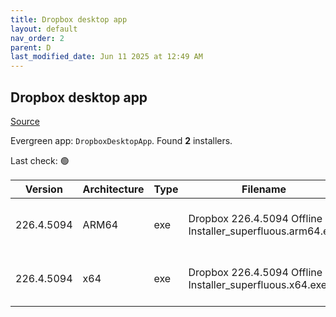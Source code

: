 ```yaml
---
title: Dropbox desktop app
layout: default
nav_order: 2
parent: D
last_modified_date: Jun 11 2025 at 12:49 AM
---
```


## Dropbox desktop app

[Source](https://www.dropbox.com/desktop)

Evergreen app: `DropboxDesktopApp`. Found **2** installers.

Last check: 🟢

| Version    | Architecture | Type | Filename                                                   | URI                                                                                                                                                                                                                                    |
| ---------- | ------------ | ---- | ---------------------------------------------------------- | -------------------------------------------------------------------------------------------------------------------------------------------------------------------------------------------------------------------------------------- |
| 226.4.5094 | ARM64        | exe  | Dropbox 226.4.5094 Offline Installer_superfluous.arm64.exe | [https://edge.dropboxstatic.com/dbx-releng/client/Dropbox%20226.4.5094%20Offline%20Installer_superfluous.arm64.exe](https://edge.dropboxstatic.com/dbx-releng/client/Dropbox%20226.4.5094%20Offline%20Installer_superfluous.arm64.exe) |
| 226.4.5094 | x64          | exe  | Dropbox 226.4.5094 Offline Installer_superfluous.x64.exe   | [https://edge.dropboxstatic.com/dbx-releng/client/Dropbox%20226.4.5094%20Offline%20Installer_superfluous.x64.exe](https://edge.dropboxstatic.com/dbx-releng/client/Dropbox%20226.4.5094%20Offline%20Installer_superfluous.x64.exe)     |

